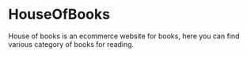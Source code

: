 # HouseOfBooks
House of books is an ecommerce website for books, here you can find various category of books for reading.
